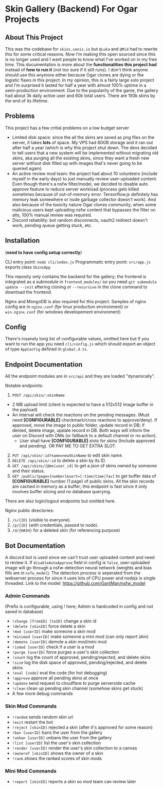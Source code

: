 # Skin Gallery (Backend) For Ogar Projects
## About This Project
This was the codebase for `skins.vanis.io` but `@Luka` and `@Mid` had to rewrite this for some critical reasons. Now I'm making this open sourced since this is no longer used and I want people to know what I've worked on in my free time. This documentation is more about the **functionalities this project had** instead of **how to run it** (not too sure if it still runs). I don't think anyone should use this anymore either because Ogar clones are dying or the logistic flaws in this project. In my opinion, this is a fairly large solo project and I'm surprised it lasted for half a year with almost 100% uptime in a semi-production environment. Due to the popularity of the game, the gallery had about 3k daily active user and 60k total users. There are 193k skins by the end of its lifetime. 

## Problems
This project has a few critial problems on a low budget server
* Limited disk space: since the all the skins are saved as png files on the server, it takes **lots** of space. My VPS had 80GB storage and it ran out after half a year (which is why this project shut down. The devs decided to tell users that a new system will be implemented without migrating old skins, aka purging all the existing skins, since they want a fresh new server without disk filled up with images that's never going to be queried again).
* An active review mod team: the project had about 10 volunteers (include myself in the early days) to just manually review user-uploaded content. Even though there's a nsfw filter/model, we decided to disable auto approve feature to reduce server workload (process gets killed sometimes because of out-of-memory error. Tensorflow.js definitely has memory leak somewhere or node garbage collector doesn't work). And also because of the toxicity nature Ogar clones community, when some malicious users kept uploading nsfw content that bypasses the filter on alts, 100% manual review was required.
* Discord reliability: bot random disconnects, oauth2 redirect doesn't work, pending queue getting stuck, etc.

## Installation
(**need to have config setup correctly**)

CLI entry point: `node cli/index.js`
Programmatic entry point: `src/app.js` exports class `SkinsApp`

This reposity only contains the backend for the gallery; the frontend is integrated as a submodule in `frontend_modules/` so you need `git submodule update --init` aftering cloning or `--recursive` in the clone command to download the frontend.

Nginx and MongoDB is also required for this project. Samples of nginx config are in `nginx.conf` (fpr linux production environment) or `win.nginx.conf` (for windows developement environment)

## Config
There's insanely long list of configurable values, omitted here but if you want to run the app you need `cli/config.js` which should export an object of type `AppConfig` defined in `global.d.ts`.

## Endpoint Documentation

All the endpoint modules are in `src/api` and they are loaded "dynamically".
 
Notable endpoints:
1. `POST /api/skin/:skinName`
 * 2 MB upload limit (client is expected to have a 512x512 image buffer in the payload)
 * An interval will check the reactions on the pending messages. (Must need **\[CONFIGURABLE\]** checkmark/cross reactions to approve/deny). If approved, move the image to public folder, update record in DB; if denied, delete image, update record in DB. Both ways will inform the user on Discord with DMs (or fallback to a default channel or no action).
    * User shall have **\[CONFIGURABLE\]** slots for skins (Include approved and pending). OR PAY ME TO GET EXTRA SLOT.
2. `PUT /api/skin/:id?name=newSkinName` to edit skin name. 
3. `DELETE /api/skin/:id` to delete a skin by its ID.
4. `GET /api/skins/[@me|user_id]` to get a json of skins owned by someone and their status.
5. `GET /public?page=[number]&sort=[-time|time|fav]` to get buffer data of **\[CONFIGURABLE\]** number (1 page) of public skins. All the skin records are cached in memory as a buffer; this endpoint is fast since it only involves buffer slicing and no database querying.

There are also login/logout endpoints but omitted here.

Nginx public directories:
1. `/s/{ID}` (visible to everyone).
2. `/p/{ID}` (with credentials, passed to node).
3. `/d/{HASH}` for a deleted skin (for referencing purpose)

## Bot Documentation
A discord bot is used since we can't trust user uploaded content and need to review it. If `disableAutoApprove` field in config is `false`, user-uploaded image will go through a nsfw-detection neural network (weights and bias fills are in `nsfw_model`). The detection process is seperated from the webserver process for since it uses lots of CPU power and nodejs is single threaded. Link to the model: https://github.com/GantMan/nsfw_model

### Admin Commands
(Prefix is configurable, using ! here; Admin is hardcoded in config and not saved in database)
* `!change [fromID] [toID]` change a skin id
* `!delete [skinID]` force delete a skin
* `!mod [userID]` make someone a skin mod
* `!minimod [userID]` make someone a mini mod (can only report skin)
* `!demote [userID]` demote a skin mod/mini mod
* `!ismod [userID]` check if a user is a mod
* `!purge [userID]` force purges a user's skin collection
* `!count` log the count of approved, pending/rejected, and delete skins
* `!size` log the disk space of approved, pending/rejected, and delete skins
* `!eval [code]` eval the code (for hot debugging)
* `!approve` approve all pending skins at once
* `!update` send request to cloudflare to purge serverside cache
* `!clean` clean up pending skin channel (somehow skins get stuck)
* A few more debug commands

### Skin Mod Commands
* `!random` sends random skin url
* `!exit` restart the bot
* `!reject [skinID]` rejected a skin (after it's approved for some reason)
* `!ban [userID]` bans the user from the gallery
* `!unban [userID]` unbans the user from the gallery
* `!list [userID]` list the user's skin collection
* `!render [userID]` render the user's skin collection to a canvas
* `!ownerof [skinID]` shows the owner of a skin
* `!rank` shows the ranked scores of skin mods

### Mini Mod Commands
* `!report [skinID]` reports a skin so mod team can review later